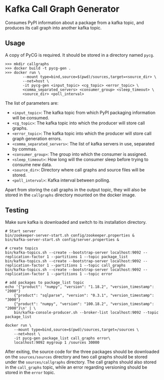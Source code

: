 Kafka Call Graph Generator
==========================

Consumes PyPI information about a package from a kafka topic, and
produces its call graph into another kafka topic.

Usage
-----

A copy of PyCG is required. It should be stored in a directory named `pycg`.

```
>>> mkdir callgraphs
>>> docker build -t pycg-gen .
>>> docker run \
        --mount type=bind,source=$(pwd)/sources,target=<source_dir> \
        --net=host \
        -it pycg-gen <input_topic> <cg_topic> <error_topic> \
        <comma_separated_servers> <consumer_group> <sleep_timeout> \
        <source_dir> <poll_interval>
```

The list of parameters are:
- `<input_topic>`: The kafka topic from which PyPI packaging information
  will be consumed.
- `<cg_topic>`: The kafka topic into which the producer will store call graphs.
- `<error_topic>`: The kafka topic into which the producer will store call
  graph generation errors.
- `<comma_separated_servers>`: The list of kafka servers in use, separated by
  commas.
- `<consumer_group>`: The group into which the consumer is assigned.
- `<sleep_timeout>`: How long will the consumer sleep before trying to consume
  new data.
- `<source_dir>`: Directory where call graphs and source files will be stored.
- `<poll_interval>`: Kafka interval between polling.

Apart from storing the call graphs in the output topic, they will also be
stored in the `callgraphs` directory mounted on the docker image.

Testing
-------

Make sure kafka is downloaded and switch to its installation directory.

```
# Start server
bin/zookeeper-server-start.sh config/zookeeper.properties &
bin/kafka-server-start.sh config/server.properties &

# create topics
bin/kafka-topics.sh --create --bootstrap-server localhost:9092 --replication-factor 1 --partitions 1 --topic package_list
bin/kafka-topics.sh --create --bootstrap-server localhost:9092 --replication-factor 1 --partitions 1 --topic call_graphs
bin/kafka-topics.sh --create --bootstrap-server localhost:9092 --replication-factor 1 --partitions 1 --topic error

# add packages to package_list topic
echo '{"product": "numpy", "version": "1.18.2", "version_timestamp": "2000"}
    {"product": "sqlparse", "version": "0.3.1", "version_timestamp": "3000"}
    {"product": "numpy", "version": "100.18.2", "version_timestamp": "2000"}\n' | \
    bin/kafka-console-producer.sh --broker-list localhost:9092 --topic package_list

docker run \
    --mount type=bind,source=$(pwd)/sources,target=/sources \
    --net=host \
    -it pycg-gen package_list call_graphs error\
    localhost:9092 mygroup 1 /sources 30000
```

After exiting, the source code for the three packages should be downloaded on
the `sources/sources` directory and two call graphs should be stored under the
`sources/callgraphs` directory.
The call graphs should also stored in the `call_graphs` topic,
while an error regarding versioning should be stored in the `error` topic.
